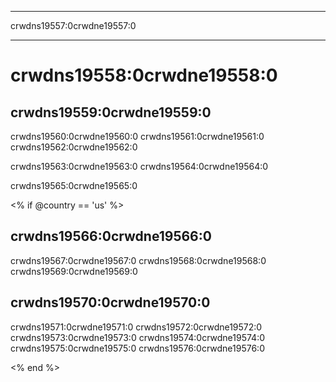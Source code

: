 * * *

crwdns19557:0crwdne19557:0

* * *

# crwdns19558:0crwdne19558:0

## crwdns19559:0crwdne19559:0

crwdns19560:0crwdne19560:0 crwdns19561:0crwdne19561:0 crwdns19562:0crwdne19562:0

crwdns19563:0crwdne19563:0 crwdns19564:0crwdne19564:0

crwdns19565:0crwdne19565:0

<% if @country == 'us' %>

## crwdns19566:0crwdne19566:0

crwdns19567:0crwdne19567:0 crwdns19568:0crwdne19568:0 crwdns19569:0crwdne19569:0

## crwdns19570:0crwdne19570:0

crwdns19571:0crwdne19571:0 crwdns19572:0crwdne19572:0 crwdns19573:0crwdne19573:0 crwdns19574:0crwdne19574:0 crwdns19575:0crwdne19575:0 crwdns19576:0crwdne19576:0

<% end %>